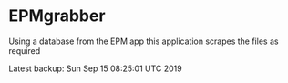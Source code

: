 # EPMgrabber
Using a database from the EPM app this application scrapes the files as required


Latest backup: Sun Sep 15 08:25:01 UTC 2019
